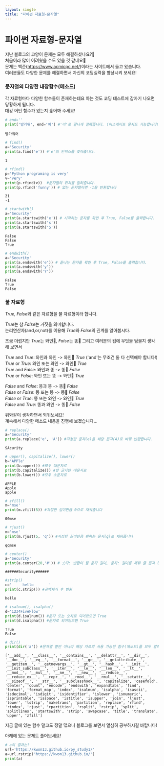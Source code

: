 ```yaml
---
layout: single
title: "파이썬 자료형-문자열"
---
```


# 파이썬 자료형-문자열
지난 블로그의 고양이 문제는 모두 해결하셨나요?🧐  
처음이라 많이 어려웠을 수도 있을 것 같네요🤯  
문제는 백준(https://www.acmicpc.net/)이라는 사이트에서 들고 왔습니다.  
여러분들도 다양한 문제를 해결하면서 자신의 코딩실력을 향상시켜 보세요! 

### 문자열의 다양한 내장함수(메소드)
각 자료형마다 다양한 함수들이 존재하는데요 아는 것도 코딩 테스트에 갑자기 나오면 당황하게 됩니다.  
대강 어떤 함수가 있는지 훑어봐 주세요!  


```python
# end=''
print('방가워', end='어') #'어'로 끝나게 정해줍니다. (이스케이프 문자도 가능합니다!)
```

    방가워어


```python
# find()
a='Security'
print(a.find('e')) #'e'의 인덱스를 찾아줍니다.
```

    1
    


```python
# rfind()
p='Python programing is very'
v='very'
print(p.rfind(v))  #문자열의 위치를 알려줍니다.
print(p.rfind('funny')) # 없는 문자열이면 -1을 반환합니다
```

    21
    -1
    


```python
# startwith()
a='Security'
print(a.startswith('e')) # 시작하는 문자를 확인 후 True, False를 출력합니다.
print(a.startswith('s'))
print(a.startswith('S')) 
```

    False
    False
    True
    


```python
# endwith()
a='Security'
print(a.endswith('e')) # 끝나는 문자를 확인 후 True, False를 출력합니다.
print(a.endswith('y'))
print(a.endswith('Y')) 
```

    False
    True
    False
    

### 불 자료형  
*True, False*와 같은 자료형을 불 자료형이라 합니다.  

*True*는 참 *False*는 거짓을 의미합니다.  
논리연산자(and,or,not)를 이용해 *True*와 *False*의 괸계를 알아봅시다. 

조금 더럽지만 *True*는 와인🍷, *False*는 똥💩 그리고 여러분의 컵에 무엇을 담을지 생각해 보면서
  
 *True* and *True*: 와인과 와인 -> 와인🍷 *True* ('and'는 무조건 둘 다 선택해야 합니다!)    
 *True* or *True*:  와인 또는 와인 -> 와인🍷 *True*  
 *True* and *False*: 와인과 똥 -> 똥💩 *False*   
 *True* or *False*:  와인 또는 똥 -> 와인🍷 *True*  

*False* and *False*: 똥과 똥 -> 똥💩 *False*   
*False* or *False*: 똥 또는 똥 -> 똥💩 *False*   
*False* or *True*: 똥 또는 와인 -> 와인🍷 *True*   
*False* and *True*: 똥과 와인 -> 똥💩 *False*  

위와같이 생각하면서 외워보세요!  
계속해서 다양한 메소드 내용을 진행해 보겠습니다...


```python
# replace()
a='Security'
print(a.replace('e', 'A')) #지정한 문자(e)를 해당 문자(A)로 바꿔 반환합니다.
```

    SAcurity
    


```python
# upper(), capitalize(), lower()
b='APPle'
print(b.upper()) #모두 대문자로
print(b.capitalize()) #앞 글자만 대문자로
print(b.lower()) #모두 소문자로
```

    APPLE
    Apple
    apple
    


```python
# zfill()
m='mse'
print(m.zfill(5)) #지정한 길이만큼 0으로 채워줍니다
```

    00mse
    


```python
# rjust()
m='mse'
print(m.rjust(5, 'q')) #지정한 길이만큼 원하는 문자(q)로 채워줍니다
```

    qqmse
    


```python
# center()
a='Security'
print(a.center(20,'#')) # 숫자: 반환이 될 문자 길이, 문자: 길이를 채워 줄 문자 (원래 문자를 중간에 두고 채워줍니다.)
```

    ######Security######
    


```python
#strip()
c='     hello       '
print(c.strip()) #공백제거 후 반환
```

    hello
    


```python
# isalnum(), isalpha()
d='1234FiveFlow'
print(d.isalnum()) #문자 또는 숫자로 되어있으면 True
print(d.isalpha()) #문자로 되어있으면 True
```

    True
    False
    


```python
# dir()
print(dir('a')) #문자열 뿐만 아니라 해당 자료의 사용 가능한 함수(메소드)를 모두 알려줌 
```

    ['__add__', '__class__', '__contains__', '__delattr__', '__dir__', '__doc__', '__eq__', '__format__', '__ge__', '__getattribute__', '__getitem__', '__getnewargs__', '__gt__', '__hash__', '__init__', '__init_subclass__', '__iter__', '__le__', '__len__', '__lt__', '__mod__', '__mul__', '__ne__', '__new__', '__reduce__', '__reduce_ex__', '__repr__', '__rmod__', '__rmul__', '__setattr__', '__sizeof__', '__str__', '__subclasshook__', 'capitalize', 'casefold', 'center', 'count', 'encode', 'endswith', 'expandtabs', 'find', 'format', 'format_map', 'index', 'isalnum', 'isalpha', 'isascii', 'isdecimal', 'isdigit', 'isidentifier', 'islower', 'isnumeric', 'isprintable', 'isspace', 'istitle', 'isupper', 'join', 'ljust', 'lower', 'lstrip', 'maketrans', 'partition', 'replace', 'rfind', 'rindex', 'rjust', 'rpartition', 'rsplit', 'rstrip', 'split', 'splitlines', 'startswith', 'strip', 'swapcase', 'title', 'translate', 'upper', 'zfill']
    

지금 글에 있는 함수 말고도 정말 많으니 블로그를 보면서 열심히 공부하시길 바랍니다!

아래에 있는 문제도 풀어보세요!


```python
# a의 결과는?
url='https://kwon13.github.io/py_study1/'
a=url.rstrip('https://kwon13.github.io/')
print(a)
```

